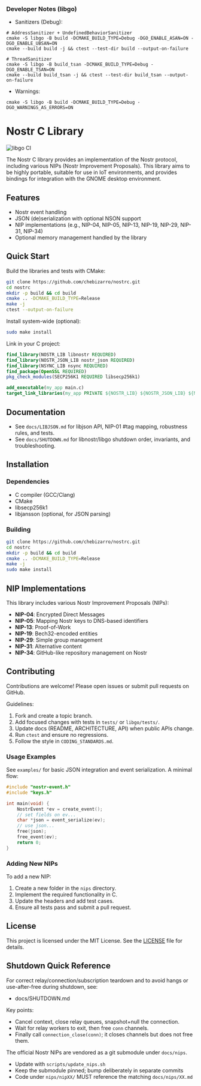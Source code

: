 ### Developer Notes (libgo)

- Sanitizers (Debug):

```
# AddressSanitizer + UndefinedBehaviorSanitizer
cmake -S libgo -B build -DCMAKE_BUILD_TYPE=Debug -DGO_ENABLE_ASAN=ON -DGO_ENABLE_UBSAN=ON
cmake --build build -j && ctest --test-dir build --output-on-failure

# ThreadSanitizer
cmake -S libgo -B build_tsan -DCMAKE_BUILD_TYPE=Debug -DGO_ENABLE_TSAN=ON
cmake --build build_tsan -j && ctest --test-dir build_tsan --output-on-failure
```

- Warnings:

```
cmake -S libgo -B build -DCMAKE_BUILD_TYPE=Debug -DGO_WARNINGS_AS_ERRORS=ON
```

# Nostr C Library

![libgo CI](https://github.com/chebizarro/nostrc/actions/workflows/libgo-ci.yml/badge.svg)

The Nostr C library provides an implementation of the Nostr protocol, including various NIPs (Nostr Improvement Proposals). This library aims to be highly portable, suitable for use in IoT environments, and provides bindings for integration with the GNOME desktop environment.

## Features

- Nostr event handling
- JSON (de)serialization with optional NSON support
- NIP implementations (e.g., NIP-04, NIP-05, NIP-13, NIP-19, NIP-29, NIP-31, NIP-34)
- Optional memory management handled by the library

## Quick Start

Build the libraries and tests with CMake:

```sh
git clone https://github.com/chebizarro/nostrc.git
cd nostrc
mkdir -p build && cd build
cmake .. -DCMAKE_BUILD_TYPE=Release
make -j
ctest --output-on-failure
```

Install system-wide (optional):

```sh
sudo make install
```

Link in your C project:

```cmake
find_library(NOSTR_LIB libnostr REQUIRED)
find_library(NOSTR_JSON_LIB nostr_json REQUIRED)
find_library(NSYNC_LIB nsync REQUIRED)
find_package(OpenSSL REQUIRED)
pkg_check_modules(SECP256K1 REQUIRED libsecp256k1)

add_executable(my_app main.c)
target_link_libraries(my_app PRIVATE ${NOSTR_LIB} ${NOSTR_JSON_LIB} ${NSYNC_LIB} OpenSSL::SSL OpenSSL::Crypto ${SECP256K1_LIBRARIES})
```

## Documentation

- See `docs/LIBJSON.md` for libjson API, NIP-01 #tag mapping, robustness rules, and tests.
- See `docs/SHUTDOWN.md` for libnostr/libgo shutdown order, invariants, and troubleshooting.

## Installation

### Dependencies

- C compiler (GCC/Clang)
- CMake
- libsecp256k1
- libjansson (optional, for JSON parsing)

### Building

```sh
git clone https://github.com/chebizarro/nostrc.git
cd nostrc
mkdir -p build && cd build
cmake .. -DCMAKE_BUILD_TYPE=Release
make -j
sudo make install
```

## NIP Implementations

This library includes various Nostr Improvement Proposals (NIPs):

- **NIP-04**: Encrypted Direct Messages
- **NIP-05**: Mapping Nostr keys to DNS-based identifiers
- **NIP-13**: Proof-of-Work
- **NIP-19**: Bech32-encoded entities
- **NIP-29**: Simple group management
- **NIP-31**: Alternative content
- **NIP-34**: GitHub-like repository management on Nostr

## Contributing

Contributions are welcome! Please open issues or submit pull requests on GitHub.

Guidelines:

1. Fork and create a topic branch.
2. Add focused changes with tests in `tests/` or `libgo/tests/`.
3. Update docs (README, ARCHITECTURE, API) when public APIs change.
4. Run `ctest` and ensure no regressions.
5. Follow the style in `CODING_STANDARDS.md`.

### Usage Examples

See `examples/` for basic JSON integration and event serialization. A minimal flow:

```c
#include "nostr-event.h"
#include "keys.h"

int main(void) {
    NostrEvent *ev = create_event();
    // set fields on ev...
    char *json = event_serialize(ev);
    // use json...
    free(json);
    free_event(ev);
    return 0;
}
```

### Adding New NIPs

To add a new NIP:

1. Create a new folder in the `nips` directory.
2. Implement the required functionality in C.
3. Update the headers and add test cases.
4. Ensure all tests pass and submit a pull request.

## License

This project is licensed under the MIT License. See the [LICENSE](LICENSE) file for details.

## Shutdown Quick Reference

For correct relay/connection/subscription teardown and to avoid hangs or use-after-free during shutdown, see:

- docs/SHUTDOWN.md

Key points:

- Cancel context, close relay queues, snapshot+null the connection.
- Wait for relay workers to exit, then free `conn` channels.
- Finally call `connection_close(conn)`; it closes channels but does not free them.

The official Nostr NIPs are vendored as a git submodule under `docs/nips`.
- Update with `scripts/update_nips.sh`
- Keep the submodule pinned; bump deliberately in separate commits
- Code under `nips/nipXX/` MUST reference the matching `docs/nips/XX.md`
